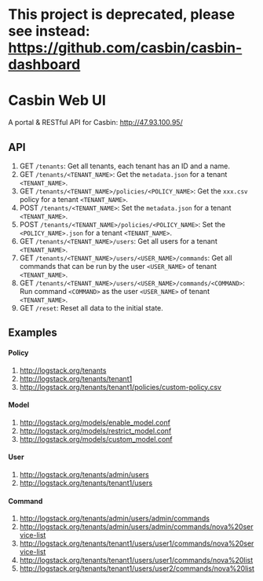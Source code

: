 # This project is deprecated, please see instead: https://github.com/casbin/casbin-dashboard

# Casbin Web UI
A portal & RESTful API for Casbin: http://47.93.100.95/

## API

1. GET ``/tenants``: Get all tenants, each tenant has an ID and a name.
2. GET ``/tenants/<TENANT_NAME>``: Get the ``metadata.json`` for a tenant ``<TENANT_NAME>``.
3. GET ``/tenants/<TENANT_NAME>/policies/<POLICY_NAME>``: Get the ``xxx.csv`` policy for a tenant ``<TENANT_NAME>``.
4. POST ``/tenants/<TENANT_NAME>``: Set the ``metadata.json`` for a tenant ``<TENANT_NAME>``.
5. POST ``/tenants/<TENANT_NAME>/policies/<POLICY_NAME>``: Set the ``<POLICY_NAME>.json`` for a tenant ``<TENANT_NAME>``.
6. GET ``/tenants/<TENANT_NAME>/users``: Get all users for a tenant ``<TENANT_NAME>``.
7. GET ``/tenants/<TENANT_NAME>/users/<USER_NAME>/commands``: Get all commands that can be run by the user ``<USER_NAME>`` of tenant ``<TENANT_NAME>``.
8. GET ``/tenants/<TENANT_NAME>/users/<USER_NAME>/commands/<COMMAND>``: Run command ``<COMMAND>`` as the user ``<USER_NAME>`` of tenant ``<TENANT_NAME>``.
9. GET ``/reset``: Reset all data to the initial state.

## Examples

#### Policy

1. http://logstack.org/tenants
2. http://logstack.org/tenants/tenant1
3. http://logstack.org/tenants/tenant1/policies/custom-policy.csv

#### Model

1. http://logstack.org/models/enable_model.conf
2. http://logstack.org/models/restrict_model.conf
3. http://logstack.org/models/custom_model.conf

#### User

1. http://logstack.org/tenants/admin/users
2. http://logstack.org/tenants/tenant1/users

#### Command

1. http://logstack.org/tenants/admin/users/admin/commands
2. http://logstack.org/tenants/admin/users/admin/commands/nova%20service-list
3. http://logstack.org/tenants/tenant1/users/user1/commands/nova%20service-list
4. http://logstack.org/tenants/tenant1/users/user1/commands/nova%20list
5. http://logstack.org/tenants/tenant1/users/user2/commands/nova%20list

